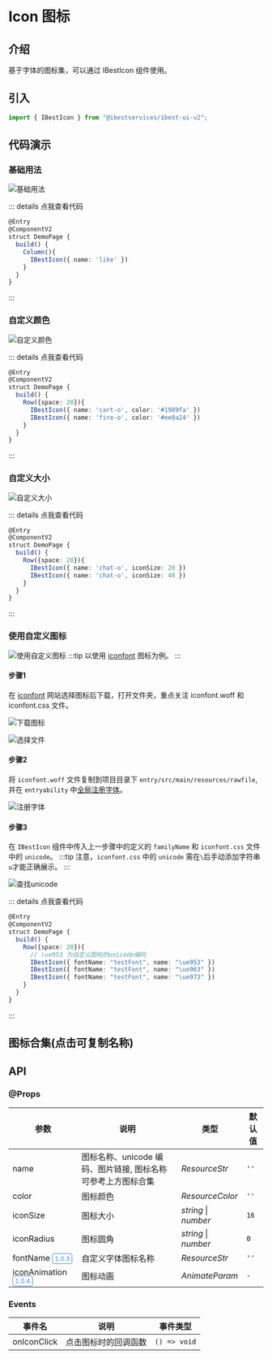 <script setup>
  import Collection from "./components/Collection.vue"
</script>
# Icon 图标

## 介绍

基于字体的图标集，可以通过 IBestIcon 组件使用。
 
## 引入

```ts
import { IBestIcon } from "@ibestservices/ibest-ui-v2";
```

## 代码演示

### 基础用法

![基础用法](./images/base.png)

::: details 点我查看代码
```ts
@Entry
@ComponentV2
struct DemoPage {
  build() {
    Column(){
      IBestIcon({ name: 'like' })
    }
  }
}
```
:::

### 自定义颜色

![自定义颜色](./images/color.png)

::: details 点我查看代码
```ts
@Entry
@ComponentV2
struct DemoPage {
  build() {
    Row({space: 20}){
      IBestIcon({ name: 'cart-o', color: '#1989fa' })
      IBestIcon({ name: 'fire-o', color: '#ee0a24' })
    }
  }
}
```
:::

### 自定义大小

![自定义大小](./images/size.png)

::: details 点我查看代码
```ts
@Entry
@ComponentV2
struct DemoPage {
  build() {
    Row({space: 20}){
      IBestIcon({ name: 'chat-o', iconSize: 20 })
      IBestIcon({ name: 'chat-o', iconSize: 40 })
    }
  }
}
```
:::

### 使用自定义图标

![使用自定义图标](./images/custom-fontname.png)
:::tip
以使用 <a href="https://www.iconfont.cn/" target="_blank">iconfont</a> 图标为例。
:::

#### 步骤1
在 <a href="https://www.iconfont.cn/" target="_blank">iconfont</a> 网站选择图标后下载，打开文件夹，重点关注 iconfont.woff 和 iconfont.css 文件。

![下载图标](./images/download-icon.png)

![选择文件](./images/select-file.png)

#### 步骤2
将 `iconfont.woff` 文件复制到项目目录下 `entry/src/main/resources/rawfile`, 并在 `entryability` 中<a href="https://developer.huawei.com/consumer/cn/doc/harmonyos-faqs/faqs-arkui-216" target="_blank">全局注册字体</a>。

![注册字体](./images/register-font.png)

#### 步骤3
在 `IBestIcon` 组件中传入上一步骤中的定义的 `familyName` 和 `iconfont.css` 文件中的 `unicode`。
:::tip
注意，`iconfont.css` 中的 `unicode` 需在`\`后手动添加字符串`u`才能正确展示。
:::

![查找unicode](./images/find-unicode.png)

::: details 点我查看代码
```ts
@Entry
@ComponentV2
struct DemoPage {
  build() {
    Row({space: 20}){
      // \ue953 为自定义图标的unicode编码
      IBestIcon({ fontName: "testFont", name: "\ue953" })
      IBestIcon({ fontName: "testFont", name: "\ue963" })
      IBestIcon({ fontName: "testFont", name: "\ue973" })
    }
  }
}
```
:::

## 图标合集(点击可复制名称)
<Collection/>

## API

### @Props

| 参数         | 说明                                 | 类型      | 默认值     |
| ------------| -------------------------------------| ---------| ---------- |
| name        | 图标名称、unicode 编码、图片链接, 图标名称可参考上方图标合集| _ResourceStr_  | `''` |
| color       | 图标颜色                              | _ResourceColor_ |  `''`  |
| iconSize    | 图标大小                              | _string_ \| _number_ | `16` |
| iconRadius  | 图标圆角                              | _string_ \| _number_ | `0` |
| fontName <span style="font-size: 12px; padding:2px 4px;color:#3D8AF2;border-radius:4px;border: 1px solid #3D8AF2">1.0.3</span>| 自定义字体图标名称 | _ResourceStr_ | `''` |
| iconAnimation <span style="font-size: 12px; padding:2px 4px;color:#3D8AF2;border-radius:4px;border: 1px solid #3D8AF2">1.0.4</span>| 图标动画                            | _AnimateParam_ | `-` |

### Events

| 事件名       | 说明                     | 事件类型                         |
| ----------  | ------------------------ | -------------------------------- |
| onIconClick | 点击图标时的回调函数        | `() => void` |